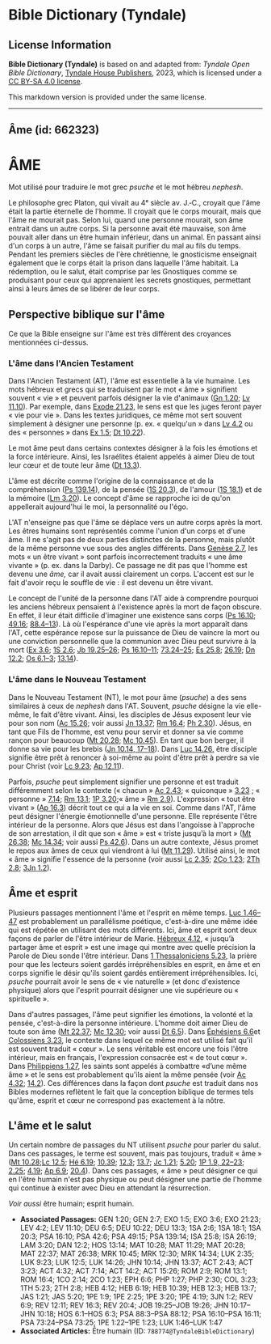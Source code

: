 # Bible Dictionary (Tyndale)

## License Information

**Bible Dictionary (Tyndale)** is based on and adapted from: _Tyndale Open Bible Dictionary_, [Tyndale House Publishers](https://tyndaleopenresources.com/), 2023, which is licensed under a [CC BY-SA 4.0 license](https://creativecommons.org/licenses/by-sa/4.0/legalcode.en).

This markdown version is provided under the same license.



--------------------------------

## Âme (id: 662323)

ÂME
===

Mot utilisé pour traduire le mot grec *psuche* et le mot hébreu *nephesh*.

Le philosophe grec Platon, qui vivait au 4ᵉ siècle av. J.‑C., croyait que l'âme était la partie éternelle de l'homme. Il croyait que le corps mourait, mais que l'âme ne mourait pas. Selon lui, quand une personne mourait, son âme entrait dans un autre corps. Si la personne avait été mauvaise, son âme pouvait aller dans un être humain inférieur, dans un animal. En passant ainsi d'un corps à un autre, l'âme se faisait purifier du mal au fils du temps. Pendant les premiers siècles de l'ère chrétienne, le gnosticisme enseignait également que le corps était la prison dans laquelle l'âme habitait. La rédemption, ou le salut, était comprise par les Gnostiques comme se produisant pour ceux qui apprenaient les secrets gnostiques, permettant ainsi à leurs âmes de se libérer de leur corps.

Perspective biblique sur l'âme
------------------------------

Ce que la Bible enseigne sur l'âme est très différent des croyances mentionnées ci\-dessus.

### L'âme dans l'Ancien Testament

Dans l'Ancien Testament (AT), l'âme est essentielle à la vie humaine. Les mots hébreux et grecs qui se traduisent par le mot « âme » signifient souvent « vie » et peuvent parfois désigner la vie d'animaux ([Gn 1\.20](https://ref.ly/Gen1:20); [Lv 11\.10](https://ref.ly/Lev11:10)). Par exemple, dans [Exode 21\.23,](https://ref.ly/Exod21:23) le sens est que les juges feront payer « vie pour vie ». Dans les textes juridiques, ce même mot sert souvent simplement à désigner une personne (p. ex. « quelqu'un » dans [Lv 4\.2](https://ref.ly/Lev4:2) ou des « personnes » dans [Ex 1\.5](https://ref.ly/Exod1:5); [Dt 10\.22](https://ref.ly/Deut10:22)). 

Le mot âme peut dans certains contextes désigner à la fois les émotions et la force intérieure. Ainsi, les Israélites étaient appelés à aimer Dieu de tout leur cœur et de toute leur âme ([Dt 13\.3](https://ref.ly/Deut13:3)).

L'âme est décrite comme l'origine de la connaissance et de la compréhension ([Ps 139\.14](https://ref.ly/Ps139:14)), de la pensée ([1S 20\.3](https://ref.ly/1Sam20:3)), de l'amour ([1S 18\.1](https://ref.ly/1Sam18:1)) et de la mémoire ([Lm 3\.20](https://ref.ly/Lam3:20)). Le concept d'âme se rapproche ici de qu'on appellerait aujourd'hui le moi, la personnalité ou l'égo. 

L'AT n'enseigne pas que l'âme se déplace vers un autre corps après la mort. Les êtres humains sont représentés comme l'union d'un corps et d'une âme. Il ne s'agit pas de deux parties distinctes de la personne, mais plutôt de la même personne vue sous des angles différents. Dans [Genèse 2\.7](https://ref.ly/Gen2:7), les mots « un être vivant » sont parfois incorrectement traduits « une âme vivante » (p. ex. dans la Darby). Ce passage ne dit pas que l'homme est devenu une *âme,* car il avait aussi clairement un corps. L'accent est sur le fait d'avoir reçu le souffle de vie : il est devenu un être vivant. 

Le concept de l'unité de la personne dans l'AT aide à comprendre pourquoi les anciens hébreux pensaient à l'existence après la mort de façon obscure. En effet, il leur était difficile d'imaginer une existence sans corps ([Ps 16\.10](https://ref.ly/Ps16:10); [49\.16](https://ref.ly/Ps49:15); [88\.4–13](https://ref.ly/Ps88:3-Ps88:12)). Là où l'espérance d'une vie après la mort apparaît dans l'AT, cette espérance repose sur la puissance de Dieu de vaincre la mort ou une conviction personnelle que la communion avec Dieu peut survivre à la mort ([Ex 3\.6](https://ref.ly/Exod3:6); [1S 2\.6](https://ref.ly/1Sam2:6); [Jb 19\.25–26](https://ref.ly/Job19:25-Job19:26); [Ps 16\.10–11](https://ref.ly/Ps16:10-Ps16:11); [73\.24–25](https://ref.ly/Ps73:24-Ps73:25); [Es 25\.8](https://ref.ly/Isa25:8); [26\.19](https://ref.ly/Isa26:19); [Dn 12\.2](https://ref.ly/Dan12:2); [Os 6\.1–3](https://ref.ly/Hos6:1-Hos6:3); [13\.14](https://ref.ly/Hos13:14)).

### L'âme dans le Nouveau Testament

Dans le Nouveau Testament (NT), le mot pour âme (*psuche*) a des sens similaires à ceux de *nephesh* dans l'AT. Souvent, *psuche* désigne la vie elle\-même, le fait d'être vivant. Ainsi, les disciples de Jésus exposent leur vie pour son nom ([Ac 15\.26](https://ref.ly/Acts15:26); voir aussi [Jn 13\.37](https://ref.ly/John13:37); [Rm 16\.4](https://ref.ly/Rom16:4); [Ph 2\.30](https://ref.ly/Phil2:30)). Jésus, en tant que Fils de l'homme, est venu pour servir et donner sa vie comme rançon pour beaucoup ([Mt 20\.28](https://ref.ly/Matt20:28); [Mc 10\.45](https://ref.ly/Mark10:45)). En tant que bon berger, il donne sa vie pour les brebis ([Jn 10\.14, 17](https://ref.ly/John10:14,John10:17-John10:18)[–](https://ref.ly/John10:14)[18](https://ref.ly/John10:14,John10:17-John10:18)). Dans [Luc 14\.26,](https://ref.ly/Luke14:26) être disciple signifie être prêt à renoncer à soi\-même au point d'être prêt à perdre sa vie pour Christ (voir [Lc 9\.23](https://ref.ly/Luke9:23); [Ap 12\.11](https://ref.ly/Rev12:11)).

Parfois, *psuche* peut simplement signifier une personne et est traduit différemment selon le contexte (« chacun » [Ac 2\.43](https://ref.ly/Acts2:43); « quiconque » [3\.23](https://ref.ly/Acts3:23) ; « personne » [7\.14](https://ref.ly/Acts7:14); [Rm 13\.1](https://ref.ly/Rom13:1); [1P 3\.20](https://ref.ly/1Pet3:20);« âme » [Rm 2\.9](https://ref.ly/Rom2:9)). L'expression « tout être vivant » ([Ap 16\.3](https://ref.ly/Rev16:3)) décrit tout ce qui a la vie en soi. Comme dans l'AT, l'âme peut désigner l'énergie émotionnelle d'une personne. Elle représente l'être intérieur de la personne. Alors que Jésus est dans l'angoisse à l'approche de son arrestation, il dit que son « âme » est « triste jusqu’à la mort » ([Mt 26\.38](https://ref.ly/Matt26:38); [Mc 14\.34](https://ref.ly/Mark14:34); voir aussi [Ps 42\.6](https://ref.ly/Ps42:6)). Dans un autre contexte, Jésus promet le repos aux âmes de ceux qui viendront à lui ([Mt 11\.29](https://ref.ly/Matt11:29)). Utilisé ainsi, le mot « âme » signifie l'essence de la personne (voir aussi [Lc 2\.35](https://ref.ly/Luke2:35); [2Co 1\.23](https://ref.ly/2Cor1:23); [2Th 2\.8](https://ref.ly/2Thess2:8); [3Jn 1\.2](https://ref.ly/3John1:2)).

Âme et esprit
-------------

Plusieurs passages mentionnent l'âme et l'esprit en même temps. [Luc 1\.46–47](https://ref.ly/Luke1:46) est probablement un parallélisme poétique, c'est\-à\-dire une même idée qui est répétée en utilisant des mots différents. Ici, âme et esprit sont deux façons de parler de l'être intérieur de Marie. [Hébreux 4\.12](https://ref.ly/Heb4:12), « jusqu’à partager âme et esprit » est une image qui montre avec quelle précision la Parole de Dieu sonde l'être intérieur. Dans [1 Thessaloniciens 5\.23](https://ref.ly/1Thess5:23), la prière pour que les lecteurs soient gardés irrépréhensibles en esprit, en âme et en corps signifie le désir qu'ils soient gardés entièrement irrépréhensibles. Ici, *psuche* pourrait avoir le sens de « vie naturelle » (et donc d'existence physique) alors que l'esprit pourrait désigner une vie supérieure ou « spirituelle ».

Dans d'autres passages, l'âme peut signifier les émotions, la volonté et la pensée, c'est\-à\-dire la personne intérieure. L'homme doit aimer Dieu de toute son âme ([Mt 22\.37](https://ref.ly/Matt22:37); [Mc 12\.30](https://ref.ly/Mark12:30); voir aussi [Dt 6\.5](https://ref.ly/Deut6:5)). Dans [Éphésiens 6\.6](https://ref.ly/Eph6:6)et [Colossiens 3\.23](https://ref.ly/Col3:23), le contexte dans lequel ce même mot est utilisé fait qu'il est souvent traduit « cœur ». Le sens véritable est encore une fois l'être intérieur, mais en français, l'expression consacrée est « de tout cœur ». Dans [Philippiens 1\.27](https://ref.ly/Phil1:27), les saints sont appelés à combattre «d’une même âme » et le sens est probablement qu'ils aient la même pensée (voir [Ac 4\.32](https://ref.ly/Acts4:32); [14\.2](https://ref.ly/Acts14:2)). Ces différences dans la façon dont *psuche* est traduit dans nos Bibles modernes reflètent le fait que la conception biblique de termes tels qu'âme, esprit et cœur ne correspond pas exactement à la nôtre.

L'âme et le salut
-----------------

Un certain nombre de passages du NT utilisent *psuche* pour parler du salut. Dans ces passages, le terme est souvent, mais pas toujours, traduit « âme » ([Mt 10\.28](https://ref.ly/Matt10:28);[Lc 12\.5](https://ref.ly/Luke12:5); [Hé 6\.19](https://ref.ly/Heb6:19); [10\.39](https://ref.ly/Heb10:39); [12\.3](https://ref.ly/Heb12:3); [13\.7](https://ref.ly/Heb13:7); [Jc 1\.21](https://ref.ly/Jas1:21); [5\.20](https://ref.ly/Jas5:20); [1P 1\.9, 22](https://ref.ly/1Pet1:9,1Pet1:22-1Pet1:23)[–](https://ref.ly/1Pet1:9)[23](https://ref.ly/1Pet1:9,1Pet1:22-1Pet1:23); [2\.25](https://ref.ly/1Pet2:25); [4\.19](https://ref.ly/1Pet4:19); [Ap 6\.9](https://ref.ly/Rev6:9); [20\.4](https://ref.ly/Rev20:4)). Dans ces passages, « âme » peut désigner ce qui en l'être humain n'est pas physique ou peut désigner une partie de l'homme qui continue à exister avec Dieu en attendant la résurrection.

*Voir aussi* être humain; esprit humain.

* **Associated Passages:** GEN 1:20; GEN 2:7; EXO 1:5; EXO 3:6; EXO 21:23; LEV 4:2; LEV 11:10; DEU 6:5; DEU 10:22; DEU 13:3; 1SA 2:6; 1SA 18:1; 1SA 20:3; PSA 16:10; PSA 42:6; PSA 49:15; PSA 139:14; ISA 25:8; ISA 26:19; LAM 3:20; DAN 12:2; HOS 13:14; MAT 10:28; MAT 11:29; MAT 20:28; MAT 22:37; MAT 26:38; MRK 10:45; MRK 12:30; MRK 14:34; LUK 2:35; LUK 9:23; LUK 12:5; LUK 14:26; JHN 10:14; JHN 13:37; ACT 2:43; ACT 3:23; ACT 4:32; ACT 7:14; ACT 14:2; ACT 15:26; ROM 2:9; ROM 13:1; ROM 16:4; 1CO 2:14; 2CO 1:23; EPH 6:6; PHP 1:27; PHP 2:30; COL 3:23; 1TH 5:23; 2TH 2:8; HEB 4:12; HEB 6:19; HEB 10:39; HEB 12:3; HEB 13:7; JAS 1:21; JAS 5:20; 1PE 1:9; 1PE 2:25; 1PE 3:20; 1PE 4:19; 3JN 1:2; REV 6:9; REV 12:11; REV 16:3; REV 20:4; JOB 19:25–JOB 19:26; JHN 10:17–JHN 10:18; HOS 6:1–HOS 6:3; PSA 88:3–PSA 88:12; PSA 16:10–PSA 16:11; PSA 73:24–PSA 73:25; 1PE 1:22–1PE 1:23; LUK 1:46–LUK 1:47
* **Associated Articles:** Être humain (ID: `788774@TyndaleBibleDictionary`)


